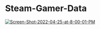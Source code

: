 # Steam-Gamer-Data



<a href="https://ibb.co/4P5jKjP"><img src="https://i.ibb.co/9sCqcqs/Screen-Shot-2022-04-25-at-8-00-01-PM.png" alt="Screen-Shot-2022-04-25-at-8-00-01-PM" border="0"></a><br /><a target='_blank' href='https://statewideinventory.org/volkswagen-0-60-times'></a><br />

